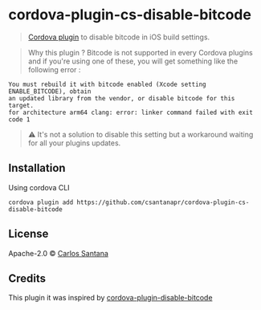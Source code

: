 # cordova-plugin-cs-disable-bitcode

> [Cordova plugin](https://github.com/csantanapr/cordova-plugin-cs-disable-bitcode) to disable bitcode in iOS build settings.

> Why this plugin ?
Bitcode is not supported in every Cordova plugins and if you're using one of these, you will get something like the following error :
```
You must rebuild it with bitcode enabled (Xcode setting ENABLE_BITCODE), obtain
an updated library from the vendor, or disable bitcode for this target.
for architecture arm64 clang: error: linker command failed with exit code 1
```

> :warning: It's not a solution to disable this setting but a workaround waiting for all your plugins updates.

## Installation

Using cordova CLI
```
cordova plugin add https://github.com/csantanapr/cordova-plugin-cs-disable-bitcode
```

## License

Apache-2.0 © [Carlos Santana](http://twitter.com/alexiskofman)

## Credits
This plugin it was inspired by [cordova-plugin-disable-bitcode](https://www.npmjs.com/package/cordova-plugin-disable-bitcode)

